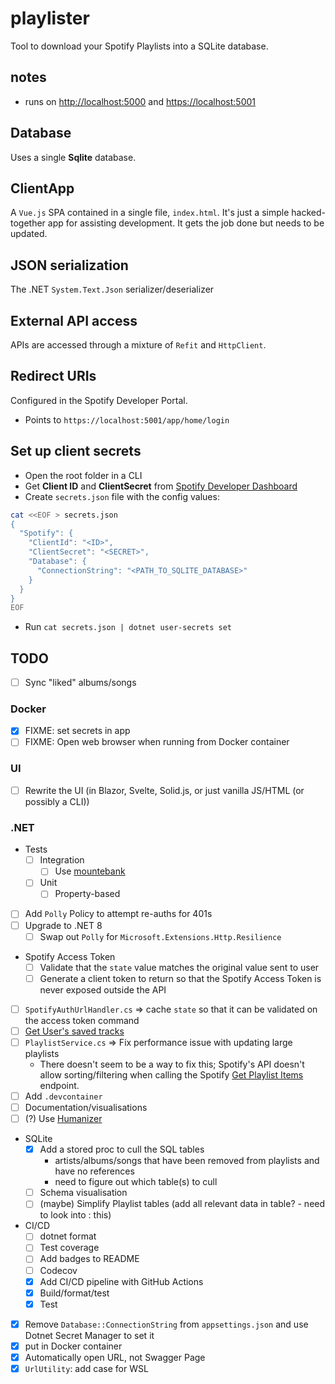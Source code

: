 # playlister

Tool to download your Spotify Playlists into a SQLite database.

## notes

- runs on <http://localhost:5000> and <https://localhost:5001>

## Database

Uses a single **Sqlite** database.

## ClientApp

A `Vue.js` SPA contained in a single file, `index.html`. It's just a simple hacked-together app for assisting
development. It gets the job done but needs to be updated.

## JSON serialization

The .NET `System.Text.Json` serializer/deserializer

## External API access

APIs are accessed through a mixture of `Refit` and `HttpClient`.

## Redirect URIs

Configured in the Spotify Developer Portal.

- Points to `https://localhost:5001/app/home/login`

## Set up client secrets

- Open the root folder in a CLI
- Get **Client ID** and **ClientSecret** from [Spotify Developer Dashboard](https://developer.spotify.com/dashboard)
- Create `secrets.json` file with the config values:

```bash
cat <<EOF > secrets.json
{
  "Spotify": {
    "ClientId": "<ID>",
    "ClientSecret": "<SECRET>",
    "Database": {
      "ConnectionString": "<PATH_TO_SQLITE_DATABASE>"
    }
  }
}
EOF
```

- Run `cat secrets.json | dotnet user-secrets set`

## TODO

- [ ] Sync "liked" albums/songs

### Docker

- [x] FIXME: set secrets in app
- [ ] FIXME: Open web browser when running from Docker container

### UI

- [ ] Rewrite the UI (in Blazor, Svelte, Solid.js, or just vanilla JS/HTML (or possibly a CLI))

### .NET

- Tests
    - [ ] Integration
        - [ ] Use [mountebank](https://www.mbtest.org/)
    - [ ] Unit
        - [ ] Property-based
- [ ] Add `Polly` Policy to attempt re-auths for 401s
- [ ] Upgrade to .NET 8
    - [ ] Swap out `Polly` for `Microsoft.Extensions.Http.Resilience`
- Spotify Access Token
    - [ ] Validate that the `state` value matches the original value sent to user
    - [ ] Generate a client token to return so that the Spotify Access Token is never exposed outside the API
- [ ] `SpotifyAuthUrlHandler.cs` => cache `state` so that it can be validated on the access token command
- [ ] [Get User's saved tracks](https://developer.spotify.com/documentation/web-api/reference/get-users-saved-tracks)
- [ ] `PlaylistService.cs` => Fix performance issue with updating large playlists
    - There doesn't seem to be a way to fix this; Spotify's API doesn't allow sorting/filtering when calling the Spotify
      [Get Playlist Items](https://developer.spotify.com/documentation/web-api/reference/get-playlists-tracks) endpoint.
- [ ] Add `.devcontainer`
- [ ] Documentation/visualisations
- [ ] (?) Use [Humanizer](https://github.com/Humanizr/Humanizer)
- SQLite
    - [x] Add a stored proc to cull the SQL tables
        - artists/albums/songs that have been removed from playlists and have no references
        - need to figure out which table(s) to cull
    - [ ] Schema visualisation
    - [ ] (maybe) Simplify Playlist tables (add all relevant data in table? - need to look into : this)
- CI/CD
    - [ ] dotnet format
    - [ ] Test coverage
    - [ ] Add badges to README
    - [ ] Codecov
    - [x] Add CI/CD pipeline with GitHub Actions
    - [x] Build/format/test
    - [x] Test
- [x] Remove `Database::ConnectionString` from `appsettings.json` and use Dotnet Secret Manager to set it
- [x] put in Docker container
- [x] Automatically open URL, not Swagger Page
- [x] `UrlUtility`: add case for WSL
